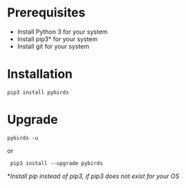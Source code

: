 # Prerequisites

- Install Python 3 for your system
- Install pip3* for your system
- Install git for your system


# Installation 

``pip3 install pybirds``

# Upgrade 

``pybirds -u``
 
 or

 `` pip3 install --upgrade pybirds``

*_Install pip instead of pip3, if pip3 does not exist for your OS_
